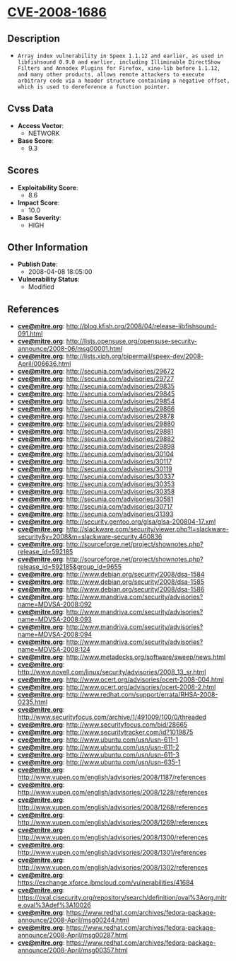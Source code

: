 
# [CVE-2008-1686](https://cve.mitre.org/cgi-bin/cvename.cgi?name=CVE-2008-1686)

## Description

- `Array index vulnerability in Speex 1.1.12 and earlier, as used in libfishsound 0.9.0 and earlier, including Illiminable DirectShow Filters and Annodex Plugins for Firefox, xine-lib before 1.1.12, and many other products, allows remote attackers to execute arbitrary code via a header structure containing a negative offset, which is used to dereference a function pointer.`

## Cvss Data

- **Access Vector**:
  - NETWORK
- **Base Score**:
  - 9.3

## Scores

- **Exploitability Score**:
  - 8.6
- **Impact Score**:
  - 10.0
- **Base Severity**:
  - HIGH

## Other Information

- **Publish Date**:
  - 2008-04-08 18:05:00
- **Vulnerability Status**:
  - Modified

## References

- **cve@mitre.org**: http://blog.kfish.org/2008/04/release-libfishsound-091.html
- **cve@mitre.org**: http://lists.opensuse.org/opensuse-security-announce/2008-06/msg00001.html
- **cve@mitre.org**: http://lists.xiph.org/pipermail/speex-dev/2008-April/006636.html
- **cve@mitre.org**: http://secunia.com/advisories/29672
- **cve@mitre.org**: http://secunia.com/advisories/29727
- **cve@mitre.org**: http://secunia.com/advisories/29835
- **cve@mitre.org**: http://secunia.com/advisories/29845
- **cve@mitre.org**: http://secunia.com/advisories/29854
- **cve@mitre.org**: http://secunia.com/advisories/29866
- **cve@mitre.org**: http://secunia.com/advisories/29878
- **cve@mitre.org**: http://secunia.com/advisories/29880
- **cve@mitre.org**: http://secunia.com/advisories/29881
- **cve@mitre.org**: http://secunia.com/advisories/29882
- **cve@mitre.org**: http://secunia.com/advisories/29898
- **cve@mitre.org**: http://secunia.com/advisories/30104
- **cve@mitre.org**: http://secunia.com/advisories/30117
- **cve@mitre.org**: http://secunia.com/advisories/30119
- **cve@mitre.org**: http://secunia.com/advisories/30337
- **cve@mitre.org**: http://secunia.com/advisories/30353
- **cve@mitre.org**: http://secunia.com/advisories/30358
- **cve@mitre.org**: http://secunia.com/advisories/30581
- **cve@mitre.org**: http://secunia.com/advisories/30717
- **cve@mitre.org**: http://secunia.com/advisories/31393
- **cve@mitre.org**: http://security.gentoo.org/glsa/glsa-200804-17.xml
- **cve@mitre.org**: http://slackware.com/security/viewer.php?l=slackware-security&y=2008&m=slackware-security.460836
- **cve@mitre.org**: http://sourceforge.net/project/shownotes.php?release_id=592185
- **cve@mitre.org**: http://sourceforge.net/project/shownotes.php?release_id=592185&group_id=9655
- **cve@mitre.org**: http://www.debian.org/security/2008/dsa-1584
- **cve@mitre.org**: http://www.debian.org/security/2008/dsa-1585
- **cve@mitre.org**: http://www.debian.org/security/2008/dsa-1586
- **cve@mitre.org**: http://www.mandriva.com/security/advisories?name=MDVSA-2008:092
- **cve@mitre.org**: http://www.mandriva.com/security/advisories?name=MDVSA-2008:093
- **cve@mitre.org**: http://www.mandriva.com/security/advisories?name=MDVSA-2008:094
- **cve@mitre.org**: http://www.mandriva.com/security/advisories?name=MDVSA-2008:124
- **cve@mitre.org**: http://www.metadecks.org/software/sweep/news.html
- **cve@mitre.org**: http://www.novell.com/linux/security/advisories/2008_13_sr.html
- **cve@mitre.org**: http://www.ocert.org/advisories/ocert-2008-004.html
- **cve@mitre.org**: http://www.ocert.org/advisories/ocert-2008-2.html
- **cve@mitre.org**: http://www.redhat.com/support/errata/RHSA-2008-0235.html
- **cve@mitre.org**: http://www.securityfocus.com/archive/1/491009/100/0/threaded
- **cve@mitre.org**: http://www.securityfocus.com/bid/28665
- **cve@mitre.org**: http://www.securitytracker.com/id?1019875
- **cve@mitre.org**: http://www.ubuntu.com/usn/usn-611-1
- **cve@mitre.org**: http://www.ubuntu.com/usn/usn-611-2
- **cve@mitre.org**: http://www.ubuntu.com/usn/usn-611-3
- **cve@mitre.org**: http://www.ubuntu.com/usn/usn-635-1
- **cve@mitre.org**: http://www.vupen.com/english/advisories/2008/1187/references
- **cve@mitre.org**: http://www.vupen.com/english/advisories/2008/1228/references
- **cve@mitre.org**: http://www.vupen.com/english/advisories/2008/1268/references
- **cve@mitre.org**: http://www.vupen.com/english/advisories/2008/1269/references
- **cve@mitre.org**: http://www.vupen.com/english/advisories/2008/1300/references
- **cve@mitre.org**: http://www.vupen.com/english/advisories/2008/1301/references
- **cve@mitre.org**: http://www.vupen.com/english/advisories/2008/1302/references
- **cve@mitre.org**: https://exchange.xforce.ibmcloud.com/vulnerabilities/41684
- **cve@mitre.org**: https://oval.cisecurity.org/repository/search/definition/oval%3Aorg.mitre.oval%3Adef%3A10026
- **cve@mitre.org**: https://www.redhat.com/archives/fedora-package-announce/2008-April/msg00244.html
- **cve@mitre.org**: https://www.redhat.com/archives/fedora-package-announce/2008-April/msg00287.html
- **cve@mitre.org**: https://www.redhat.com/archives/fedora-package-announce/2008-April/msg00357.html
